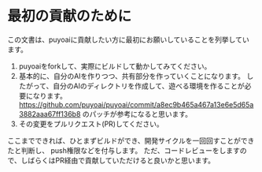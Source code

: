 # 最初の貢献のために

この文書は、puyoaiに貢献したい方に最初にお願いしていることを列挙しています。

1. puyoaiをforkして、実際にビルドして動かしてみてください。
2. 基本的に、自分のAIを作りつつ、共有部分を作っていくことになります。
したがって、自分のAIのディレクトリを作成して、遊べる環境を作ることが必要になります。
https://github.com/puyoai/puyoai/commit/a8ec9b465a467a13e6e5d65a3882aaa67ff136b8 のパッチが参考になると思います。
3. その変更をプルリクエスト(PR)してください。

ここまでできれば、ひとまずビルドができ、開発サイクルを一回回すことができたと判断し、
push権限などを付与します。
ただ、コードレビューをしますので、しばらくはPR経由で貢献していただけると良いかと思います。
